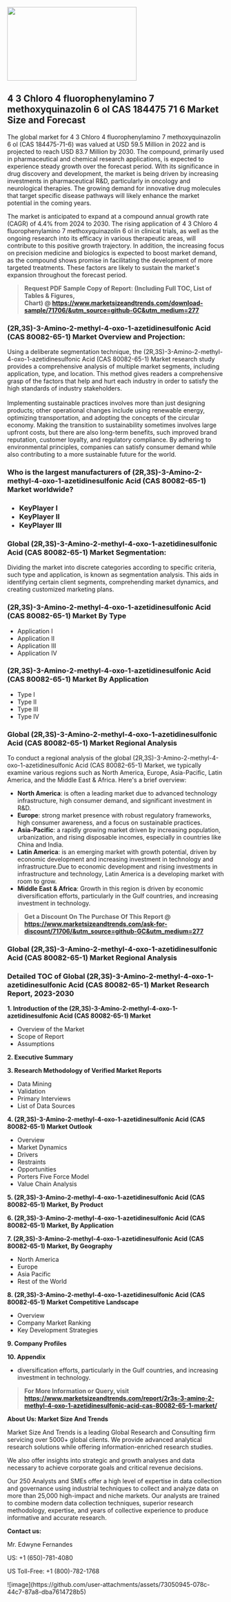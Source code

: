 <p><img class="alignnone size-medium wp-image-20088" src="https://ffe5etoiles.com/wp-content/uploads/2024/12/MST1-300x171.png" alt="" width="300" height="171" /></p><h2>4 3 Chloro 4 fluorophenylamino 7 methoxyquinazolin 6 ol CAS 184475 71 6 Market Size and Forecast</h2><p>The global market for 4 3 Chloro 4 fluorophenylamino 7 methoxyquinazolin 6 ol (CAS 184475-71-6) was valued at USD 59.5 Million in 2022 and is projected to reach USD 83.7 Million by 2030. The compound, primarily used in pharmaceutical and chemical research applications, is expected to experience steady growth over the forecast period. With its significance in drug discovery and development, the market is being driven by increasing investments in pharmaceutical R&D, particularly in oncology and neurological therapies. The growing demand for innovative drug molecules that target specific disease pathways will likely enhance the market potential in the coming years.</p><p>The market is anticipated to expand at a compound annual growth rate (CAGR) of 4.4% from 2024 to 2030. The rising application of 4 3 Chloro 4 fluorophenylamino 7 methoxyquinazolin 6 ol in clinical trials, as well as the ongoing research into its efficacy in various therapeutic areas, will contribute to this positive growth trajectory. In addition, the increasing focus on precision medicine and biologics is expected to boost market demand, as the compound shows promise in facilitating the development of more targeted treatments. These factors are likely to sustain the market's expansion throughout the forecast period.</p></p><blockquote id="" class=""><strong>Request PDF Sample Copy of Report: (Including Full TOC, List of Tables &amp; Figures, Chart)&nbsp;@&nbsp;<strong><a href="https://www.marketsizeandtrends.com/download-sample/71706/&utm_source=github-GC&utm_medium=277" target="_blank">https://www.marketsizeandtrends.com/download-sample/71706/&utm_source=github-GC&utm_medium=277</a></strong></strong></blockquote><h3 id="" class="">(2R,3S)-3-Amino-2-methyl-4-oxo-1-azetidinesulfonic Acid (CAS 80082-65-1) Market&nbsp;Overview and Projection:</h3><p id="" class="">Using a deliberate segmentation technique, the (2R,3S)-3-Amino-2-methyl-4-oxo-1-azetidinesulfonic Acid (CAS 80082-65-1) Market research study provides a comprehensive analysis of multiple market segments, including application, type, and location. This method gives readers a comprehensive grasp of the factors that help and hurt each industry in order to satisfy the high standards of industry stakeholders. <br /> <br />Implementing sustainable practices involves more than just designing products; other operational changes include using renewable energy, optimizing transportation, and adopting the concepts of the circular economy. Making the transition to sustainability sometimes involves large upfront costs, but there are also long-term benefits, such improved brand reputation, customer loyalty, and regulatory compliance. By adhering to environmental principles, companies can satisfy consumer demand while also contributing to a more sustainable future for the world.</p><h3 id="" class="">Who is the largest manufacturers of&nbsp;(2R,3S)-3-Amino-2-methyl-4-oxo-1-azetidinesulfonic Acid (CAS 80082-65-1) Market worldwide?</h3><h3 class=""><p><ul><li>KeyPlayer I </li><li> KeyPlayer II </li><li> KeyPlayer III</li></ul></p></h3><h3 id="" class="">Global&nbsp;(2R,3S)-3-Amino-2-methyl-4-oxo-1-azetidinesulfonic Acid (CAS 80082-65-1) Market Segmentation:</h3><p id="" class="">Dividing the market into discrete categories according to specific criteria, such type and application, is known as segmentation analysis. This aids in identifying certain client segments, comprehending market dynamics, and creating customized marketing plans.</p><h3 id="" class="">(2R,3S)-3-Amino-2-methyl-4-oxo-1-azetidinesulfonic Acid (CAS 80082-65-1) Market&nbsp;By Type</h3><p><p><ul><li>Application I</li><li> Application II</li><li> Application III</li><li> Application IV</p></li></ul></p></p><h3 id="" class="">(2R,3S)-3-Amino-2-methyl-4-oxo-1-azetidinesulfonic Acid (CAS 80082-65-1) Market&nbsp;By Application</h3><p class=""><p><ul><li>Type I</li><li> Type II</li><li> Type III</li><li> Type IV</li></ul></p></p><h3 id="" class="">Global (2R,3S)-3-Amino-2-methyl-4-oxo-1-azetidinesulfonic Acid (CAS 80082-65-1) Market Regional Analysis</h3><p id="" class="">To conduct a regional analysis of the global (2R,3S)-3-Amino-2-methyl-4-oxo-1-azetidinesulfonic Acid (CAS 80082-65-1) Market, we typically examine various regions such as North America, Europe, Asia-Pacific, Latin America, and the Middle East &amp; Africa. Here's a brief overview:</p><ul><li><strong>North America</strong>: is often a leading market due to advanced technology infrastructure, high consumer demand, and significant investment in R&amp;D.</li><li><strong>Europe</strong>: strong market presence with robust regulatory frameworks, high consumer awareness, and a focus on sustainable practices.</li><li><strong>Asia-Pacific</strong>: a rapidly growing market driven by increasing population, urbanization, and rising disposable incomes, especially in countries like China and India.</li><li><strong>Latin America</strong>: is an emerging market with growth potential, driven by economic development and increasing investment in technology and infrastructure.Due to economic development and rising investments in infrastructure and technology, Latin America is a developing market with room to grow.</li><li><strong>Middle East &amp; Africa</strong>: Growth in this region is driven by economic diversification efforts, particularly in the Gulf countries, and increasing investment in technology.</li></ul><blockquote id="" class=""><strong>Get a Discount On The Purchase Of This Report @ <strong><a href="https://www.marketsizeandtrends.com/ask-for-discount/71706/&utm_source=github-GC&utm_medium=277" target="_blank">https://www.marketsizeandtrends.com/ask-for-discount/71706/&utm_source=github-GC&utm_medium=277</a></strong></strong></blockquote><h3 id="" class="">Global (2R,3S)-3-Amino-2-methyl-4-oxo-1-azetidinesulfonic Acid (CAS 80082-65-1) Market Regional Analysis</h3><h3 id="" class="">Detailed TOC of Global (2R,3S)-3-Amino-2-methyl-4-oxo-1-azetidinesulfonic Acid (CAS 80082-65-1) Market Research Report, 2023-2030</h3><p id="" class=""><strong>1. Introduction of the (2R,3S)-3-Amino-2-methyl-4-oxo-1-azetidinesulfonic Acid (CAS 80082-65-1) Market</strong></p><ul><li>Overview of the Market</li><li>Scope of Report</li><li>Assumptions</li></ul><p id="" class=""><strong>2. Executive Summary</strong></p><p id="" class=""><strong>3. Research Methodology of Verified Market Reports</strong></p><ul><li>Data Mining</li><li>Validation</li><li>Primary Interviews</li><li>List of Data Sources</li></ul><p id="" class=""><strong>4. (2R,3S)-3-Amino-2-methyl-4-oxo-1-azetidinesulfonic Acid (CAS 80082-65-1) Market Outlook</strong></p><ul><li>Overview</li><li>Market Dynamics</li><li>Drivers</li><li>Restraints</li><li>Opportunities</li><li>Porters Five Force Model</li><li>Value Chain Analysis</li></ul><p id="" class=""><strong>5. (2R,3S)-3-Amino-2-methyl-4-oxo-1-azetidinesulfonic Acid (CAS 80082-65-1) Market, By Product</strong></p><p id="" class=""><strong>6. (2R,3S)-3-Amino-2-methyl-4-oxo-1-azetidinesulfonic Acid (CAS 80082-65-1) Market, By Application</strong></p><p id="" class=""><strong>7. (2R,3S)-3-Amino-2-methyl-4-oxo-1-azetidinesulfonic Acid (CAS 80082-65-1) Market, By Geography</strong></p><ul><li>North America</li><li>Europe</li><li>Asia Pacific</li><li>Rest of the World</li></ul><p id="" class=""><strong>8. (2R,3S)-3-Amino-2-methyl-4-oxo-1-azetidinesulfonic Acid (CAS 80082-65-1) Market Competitive Landscape</strong></p><ul><li>Overview</li><li>Company Market Ranking</li><li>Key Development Strategies</li></ul><p id="" class=""><strong>9. Company Profiles</strong></p><p id="" class=""><strong>10. Appendix</strong></p><ul><li>diversification efforts, particularly in the Gulf countries, and increasing investment in technology.</li></ul><blockquote id="" class=""><strong>For More Information or Query, visit <strong><strong><a href="https://www.marketsizeandtrends.com/report/2r3s-3-amino-2-methyl-4-oxo-1-azetidinesulfonic-acid-cas-80082-65-1-market/" target="_blank">https://www.marketsizeandtrends.com/report/2r3s-3-amino-2-methyl-4-oxo-1-azetidinesulfonic-acid-cas-80082-65-1-market/</a></strong></strong></strong></blockquote><p id="" class=""><strong>About Us: Market Size And Trends</strong></p><p id="" class="">Market Size And Trends is a leading Global Research and Consulting firm servicing over 5000+ global clients. We provide advanced analytical research solutions while offering information-enriched research studies.</p><p id="" class="">We also offer insights into strategic and growth analyses and data necessary to achieve corporate goals and critical revenue decisions.</p><p id="" class="">Our 250 Analysts and SMEs offer a high level of expertise in data collection and governance using industrial techniques to collect and analyze data on more than 25,000 high-impact and niche markets. Our analysts are trained to combine modern data collection techniques, superior research methodology, expertise, and years of collective experience to produce informative and accurate research.</p><p id="" class=""><strong>Contact us:</strong></p><p id="" class="">Mr. Edwyne Fernandes</p><p id="" class="">US: +1 (650)-781-4080</p><p id="" class="">US Toll-Free: +1 (800)-782-1768</p>
![image](https://github.com/user-attachments/assets/73050945-078c-44c7-87a8-dba7614728b5)
